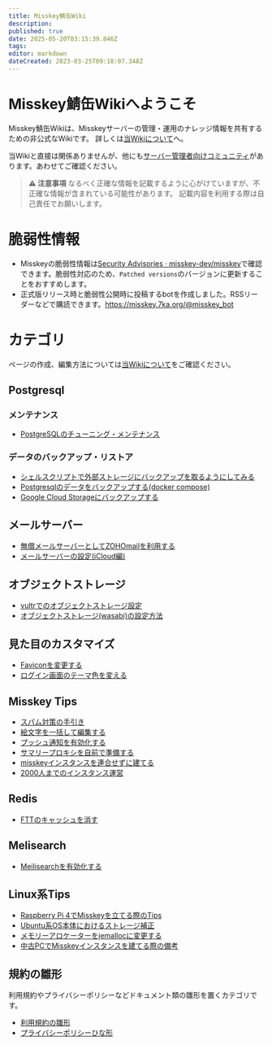 ```yaml
---
title: Misskey鯖缶Wiki
description: 
published: true
date: 2025-05-20T03:15:39.846Z
tags: 
editor: markdown
dateCreated: 2023-03-25T09:18:07.348Z
---
```


# Misskey鯖缶Wikiへようこそ

Misskey鯖缶Wikiは、Misskeyサーバーの管理・運用のナレッジ情報を共有するための非公式なWikiです。
詳しくは[当Wikiについて](/about)へ。 

当Wikiと直接は関係ありませんが、他にも[サーバー管理者向けコミュニティ](/ref)があります。あわせてご確認ください。


> **:warning: 注意事項**
> なるべく正確な情報を記載するように心がけていますが、不正確な情報が含まれている可能性があります。
> 記載内容を利用する際は自己責任でお願いします。

# 脆弱性情報

- Misskeyの脆弱性情報は[Security Advisories · misskey-dev/misskey](https://github.com/misskey-dev/misskey/security/advisories)で確認できます。脆弱性対応のため、`Patched versions`のバージョンに更新することをおすすめします。
- 正式版リリース時と脆弱性公開時に投稿するbotを作成しました。RSSリーダーなどで購読できます。https://misskey.7ka.org/@misskey_bot  

# カテゴリ

ページの作成、編集方法については[当Wikiについて](/about)をご確認ください。

## Postgresql

### メンテナンス

- [PostgreSQLのチューニング・メンテナンス](postgresql/psql-tune)

### データのバックアップ・リストア

- [シェルスクリプトで外部ストレージにバックアップを取るようにしてみる](postgresql/backup-bash)
- [Postgresqlのデータをバックアップする(docker compose)](postgresql/online-backup-postgresql)
- [Google Cloud Storageにバックアップする](postgresql/gcs-backup)

## メールサーバー

- [無償メールサーバーとしてZOHOmailを利用する](misskey/enable-mail-zoho)
- [メールサーバーの設定(iCloud編)](misskey/mail-smtp-icloud)

## オブジェクトストレージ

- [vultrでのオブジェクトストレージ設定](misskey/vultrでのオブジェクトストレージ設定)
- [オブジェクトストレージ(wasabi)の設定方法](misskey/object-storage-wasabi)

## 見た目のカスタマイズ

- [Faviconを変更する](misskey/change-favicon)
- [ログイン画面のテーマ色を変える](misskey/change-theme-color)

## Misskey Tips

- [スパム対策の手引き](misskey/spam-countermeasure)
- [絵文字を一括して編集する](misskey/絵文字を一括して編集する)
- [プッシュ通知を有効化する](misskey/enable-push-notification)
- [サマリープロキシを自前で準備する](misskey/summaly-proxy)
- [misskeyインスタンスを連合せずに建てる](misskey/disable-federation)
- [2000人までのインスタンス運営](misskey/2k-instance)

## Redis

- [FTTのキャッシュを消す](redis/delete-ftt-keys)

## Melisearch

- [Meilisearchを有効化する](search/enable-meilisearch)

## Linux系Tips

- [Raspberry Pi 4でMisskeyを立てる際のTips](linux/misskey-on-raspberry-pi-4-tips)
- [Ubuntu系OS本体におけるストレージ補正](linux/ubuntu-storage-ajust)
- [メモリーアロケーターをjemallocに変更する](linux/memoryKanri)
- [中古PCでMisskeyインスタンスを建てる際の備考](linux/remarks-setup-misskey-oldpc)

## 規約の雛形

利用規約やプライバシーポリシーなどドキュメント類の雛形を置くカテゴリです。

- [利用規約の雛形](terms/kiyaku)
- [プライバシーポリシーひな形](terms/policy)
